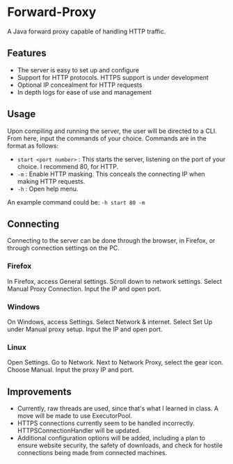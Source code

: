 # Forward-Proxy
A Java forward proxy capable of handling HTTP traffic.

## Features
- The server is easy to set up and configure
- Support for HTTP protocols. HTTPS support is under development
- Optional IP concealment for HTTP requests
- In depth logs for ease of use and management

## Usage
Upon compiling and running the server, the user will be directed to a CLI. From here, input the commands of your choice.
Commands are in the format as follows:
- `start <port number>` : This starts the server, listening on the port of your choice. I recommend 80, for HTTP.
- `-m` : Enable HTTP masking. This conceals the connecting IP when making HTTP requests.
- `-h` : Open help menu.

An example command could be:
`-h start 80 -m`

## Connecting
Connecting to the server can be done through the browser, in Firefox, or through connection settings on the PC.
### Firefox
In Firefox, access General settings. Scroll down to network settings.
Select Manual Proxy Connection. Input the IP and open port.
### Windows
On Windows, access Settings. Select Network & internet. Select Set Up under Manual proxy setup.
Input the IP and open port.
### Linux
Open Settings. Go to Network. Next to Network Proxy, select the gear icon.
Choose Manual. Input the proxy IP and port.

## Improvements
- Currently, raw threads are used, since that's what I learned in class. A move will be made to use ExecutorPool.
- HTTPS connections currently seem to be handled incorrectly. HTTPSConnectionHandler will be updated.
- Additional configuration options will be added, including a plan to ensure website security, the safety of downloads, and check for hostile connections being made from connected machines.
